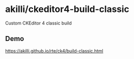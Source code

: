 # akilli/ckeditor4-build-classic

Custom CKEditor 4 classic build

## Demo

https://akilli.github.io/rte/ck4/build-classic.html
